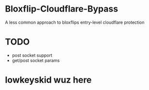 # Bloxflip-Cloudflare-Bypass
A less common approach to bloxflips entry-level cloudflare protection

# TODO
- post socket support
- get/post socket params

# lowkeyskid wuz here
